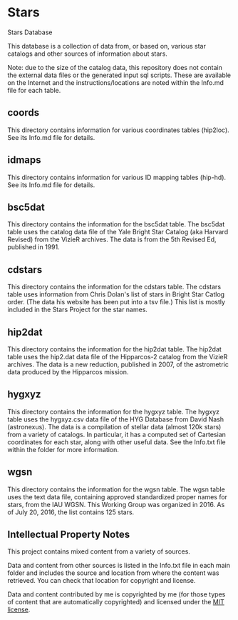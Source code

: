 # Stars
Stars Database

This database is a collection of data from, or based on, various star catalogs
and other sources of information about stars.

Note: due to the size of the catalog data, this repository does not contain
the external data files or the generated input sql scripts. These are available
on the Internet and the instructions/locations are noted within the Info.md
file for each table.

coords
------
This directory contains information for various coordinates tables (hip2loc).
See its Info.md file for details.

idmaps
------
This directory contains information for various ID mapping tables (hip-hd).
See its Info.md file for details.

bsc5dat
-------
This directory contains the information for the bsc5dat table. The bsc5dat table
uses the catalog data file of the Yale Bright Star Catalog (aka Harvard Revised)
from the VizieR archives. The data is from the 5th Revised Ed, published in
1991.

cdstars
-------
This directory contains the information for the cdstars table. The cdstars table
uses information from Chris Dolan's list of stars in Bright Star Catlog order.
(The data his website has been put into a tsv file.) This list is mostly
included in the Stars Project for the star names.

hip2dat
-------
This directory contains the information for the hip2dat table. The hip2dat table
uses the hip2.dat data file of the Hipparcos-2 catalog from the VizieR archives.
The data is a new reduction, published in 2007, of the astrometric data produced
by the Hipparcos mission.

hygxyz
------
This directory contains the information for the hygxyz table. The hygxyz table
uses the hygxyz.csv data file of the HYG Database from David Nash (astronexus).
The data is a compilation of stellar data (almost 120k stars) from a variety of
catalogs. In particular, it has a computed set of Cartesian coordinates for each
star, along with other useful data. See the Info.txt file within the folder for
more information.

wgsn
----
This directory contains the information for the wgsn table. The wgsn table uses
the text data file, containing approved standardized proper names for stars,
from the IAU WGSN. This Working Group was organized in 2016. As of July 20,
2016, the list contains 125 stars.

Intellectual Property Notes
---------------------------
This project contains mixed content from a variety of sources.

Data and content from other sources is listed in the Info.txt file in each
main folder and includes the source and location from where the content was
retrieved. You can check that location for copyright and license.

Data and content contributed by me is copyrighted by me (for those types of
content that are automatically copyrighted) and licensed under the
[MIT license](http://opensource.org/licenses/mit-license.php).
